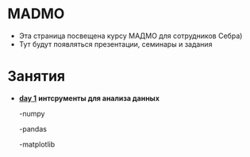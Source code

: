 # MADMO
* Эта страница посвещена курсу МАДМО для сотрудников Себра)
* Тут будут появляться презентации, семинары и задания 
# Занятия 
- [__day 1__](./день%20первый) __интсрументы для анализа данных__
  
  -numpy
  
  -pandas
  
  -matplotlib
